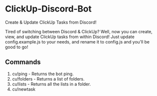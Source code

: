 # ClickUp-Discord-Bot
Create &amp; Update ClickUp Tasks from Discord!

Tired of switching between Discord & ClickUp? Well, now you can create, view, and update ClickUp tasks from within Discord! Just update config.example.js to your needs, and rename it to config.js and you'll be good to go!

## Commands
1. cu!ping - Returns the bot ping.
2. cu!folders - Returns a list of folders.
3. cu!lists <folder id> - Returns all the lists in a folder.
4. cu!newtask <title> | <description> | <list> - Creates a new task in the specified list, ARGUMENTS MUST BE SEPARATED USING A PIPE!
